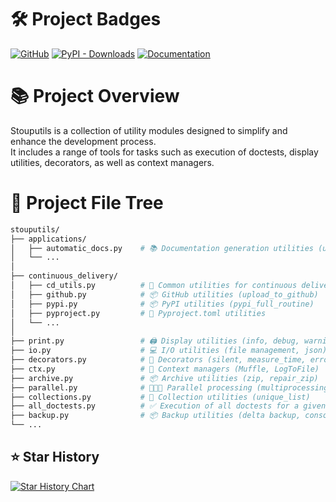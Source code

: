 
# 🛠️ Project Badges
[![GitHub](https://img.shields.io/github/v/release/Stoupy51/stouputils?logo=github&label=GitHub)](https://github.com/Stoupy51/stouputils/releases/latest)
[![PyPI - Downloads](https://img.shields.io/pypi/dm/stouputils?logo=python&label=PyPI%20downloads)](https://pypi.org/project/stouputils/)
[![Documentation](https://img.shields.io/github/v/release/Stoupy51/stouputils?logo=sphinx&label=Documentation&color=purple)](https://stoupy51.github.io/stouputils/latest/)


# 📚 Project Overview
Stouputils is a collection of utility modules designed to simplify and enhance the development process.<br>
It includes a range of tools for tasks such as execution of doctests, display utilities, decorators, as well as context managers.


# 🚀 Project File Tree
```bash
stouputils/
├── applications/
│   ├── automatic_docs.py    # 📚 Documentation generation utilities (used to create this documentation)
│   └── ...
│
├── continuous_delivery/
│   ├── cd_utils.py          # 🔧 Common utilities for continuous delivery
│   ├── github.py            # 📦 GitHub utilities (upload_to_github)
│   ├── pypi.py              # 📦 PyPI utilities (pypi_full_routine)
│   ├── pyproject.py         # 📝 Pyproject.toml utilities
│   └── ...
│
├── print.py                 # 🖨️ Display utilities (info, debug, warning, error)
├── io.py                    # 💻 I/O utilities (file management, json)
├── decorators.py            # 🎯 Decorators (silent, measure_time, error_handler, simple_cache)
├── ctx.py                   # 🚫 Context managers (Muffle, LogToFile)
├── archive.py               # 📦 Archive utilities (zip, repair_zip)
├── parallel.py              # 🧑‍🤝‍🧑 Parallel processing (multiprocessing, multithreading)
├── collections.py           # 🧰 Collection utilities (unique_list)
├── all_doctests.py          # ✅ Execution of all doctests for a given path
├── backup.py                # 📦 Backup utilities (delta backup, consolidate)
└── ...
```


## ⭐ Star History

<html>
  <a href="https://star-history.com/#Stoupy51/stouputils&Date">
    <picture>
      <source media="(prefers-color-scheme: dark)" srcset="https://api.star-history.com/svg?repos=Stoupy51/stouputils&type=Date&theme=dark" />
      <source media="(prefers-color-scheme: light)" srcset="https://api.star-history.com/svg?repos=Stoupy51/stouputils&type=Date" />
      <img alt="Star History Chart" src="https://api.star-history.com/svg?repos=Stoupy51/stouputils&type=Date" />
    </picture>
  </a>
</html>

